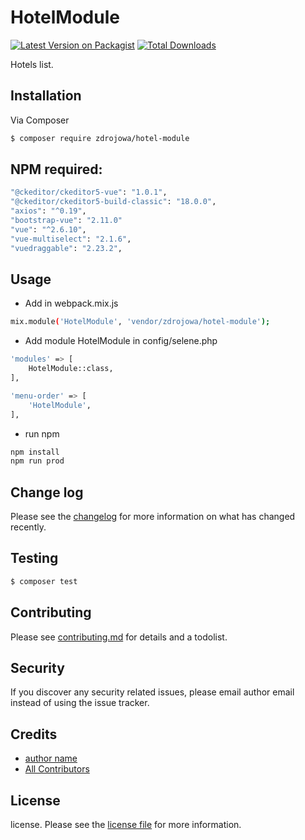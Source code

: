 # HotelModule

[![Latest Version on Packagist][ico-version]][link-packagist]
[![Total Downloads][ico-downloads]][link-downloads]

Hotels list.

## Installation

Via Composer

``` bash
$ composer require zdrojowa/hotel-module
```

## NPM required:

``` bash
"@ckeditor/ckeditor5-vue": "1.0.1",
"@ckeditor/ckeditor5-build-classic": "18.0.0",
"axios": "^0.19",
"bootstrap-vue": "2.11.0"
"vue": "^2.6.10",
"vue-multiselect": "2.1.6",
"vuedraggable": "2.23.2",
```

## Usage

- Add in webpack.mix.js

``` bash
mix.module('HotelModule', 'vendor/zdrojowa/hotel-module');
```

- Add module HotelModule in config/selene.php

``` bash
'modules' => [
    HotelModule::class,
],

'menu-order' => [
    'HotelModule',
],
```

- run npm

``` bash
npm install
npm run prod
```

## Change log

Please see the [changelog](changelog.md) for more information on what has changed recently.

## Testing

``` bash
$ composer test
```

## Contributing

Please see [contributing.md](contributing.md) for details and a todolist.

## Security

If you discover any security related issues, please email author email instead of using the issue tracker.

## Credits

- [author name][link-author]
- [All Contributors][link-contributors]

## License

license. Please see the [license file](license.md) for more information.

[ico-version]: https://img.shields.io/packagist/v/zdrojowa/hotel-module.svg?style=flat-square
[ico-downloads]: https://img.shields.io/packagist/dt/zdrojowa/hotel-module.svg?style=flat-square

[link-packagist]: https://packagist.org/packages/zdrojowa/hotel-module
[link-downloads]: https://packagist.org/packages/zdrojowa/hotel-module
[link-author]: https://github.com/zdrojowa
[link-contributors]: ../../contributors
